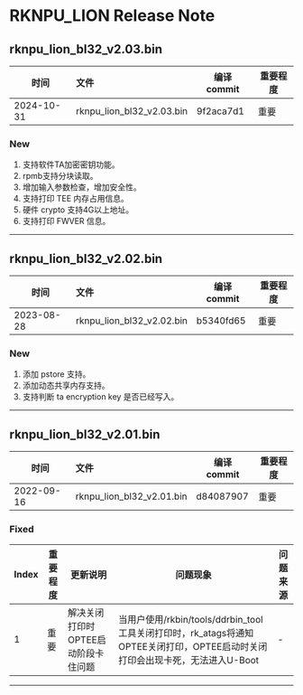 # RKNPU_LION Release Note

## rknpu_lion_bl32_v2.03.bin

| 时间       | 文件                      | 编译 commit | 重要程度 |
| ---------- | :------------------------ | ----------- | -------- |
| 2024-10-31 | rknpu_lion_bl32_v2.03.bin | 9f2aca7d1   | 重要     |

### New

1. 支持软件TA加密密钥功能。
2. rpmb支持分块读取。
3. 增加输入参数检查，增加安全性。
4. 支持打印 TEE 内存占用信息。
5. 硬件 crypto 支持4G以上地址。
6. 支持打印 FWVER 信息。

------

## rknpu_lion_bl32_v2.02.bin

| 时间       | 文件                      | 编译 commit | 重要程度 |
| ---------- | :------------------------ | ----------- | -------- |
| 2023-08-28 | rknpu_lion_bl32_v2.02.bin | b5340fd65   | 重要     |

### New

1. 添加 pstore 支持。
2. 添加动态共享内存支持。
3. 支持判断 ta encryption key 是否已经写入。

------

## rknpu_lion_bl32_v2.01.bin

| 时间       | 文件                      | 编译 commit | 重要程度 |
| ---------- | :------------------------ | ----------- | -------- |
| 2022-09-16 | rknpu_lion_bl32_v2.01.bin | d84087907   | 重要     |

### Fixed

| Index | 重要程度 | 更新说明                            | 问题现象                                                     | 问题来源 |
| ----- | -------- | ----------------------------------- | ------------------------------------------------------------ | -------- |
| 1     | 重要     | 解决关闭打印时OPTEE启动阶段卡住问题 | 当用户使用/rkbin/tools/ddrbin_tool工具关闭打印时，rk_atags将通知OPTEE关闭打印，OPTEE启动时关闭打印会出现卡死，无法进入U-Boot | -        |

------

